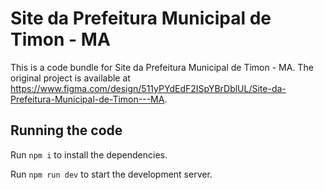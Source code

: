 
  # Site da Prefeitura Municipal de Timon - MA

  This is a code bundle for Site da Prefeitura Municipal de Timon - MA. The original project is available at https://www.figma.com/design/511yPYdEdF2ISpYBrDblUL/Site-da-Prefeitura-Municipal-de-Timon---MA.

  ## Running the code

  Run `npm i` to install the dependencies.

  Run `npm run dev` to start the development server.
  